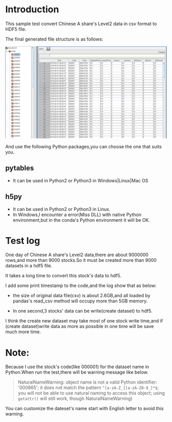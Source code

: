 # Introduction

This sample test convert Chinese A share's Level2 data in csv format to HDF5 file.

The final generated file structure is as follows:

![hdf5-sreenshot](https://github.com/fanwz/use-hdf5/blob/master/Python/hdf5-sreenshot.png)

And use the following Python packages,you can choose the one that suits you.
## pytables

- It can be used in Python2 or Python3 in Windows|Linux|Mac OS

## h5py

- It can be used in Python2 or Python3 in Linux.
- In Windows,I encounter a error(Miss DLL) with native Python environment,but in the conda's Python environment it will be OK.


# Test log
One day of Chinese A share's Level2 data,there are about 9000000 rows,and more than 9000 stocks.So it must be created more than 9000 datasets in a hdf5 file.

It takes a long time to convert this stock's data to hdf5.

I add some print timestamp to the code,and the log show that as below:

- the size of original data file(csv) is about 2.6GB,and all loaded by pandas's read_csv method will occupy more than 5GB memory.

- In one second,3 stocks' data can be write(create dataset) to hdf5.

I think the create new dataset may take most of one stock write time,and if (create dataset)write data as more as possible in one time will be save much more time.

# Note:
Because I use the stock's code(like 000001) for the dataset name in Python.When run the test,there will be warning message like below.
> NaturalNameWarning: object name is not a valid Python identifier: '000865'; it does not match the pattern ``^[a-zA-Z_][a-zA-Z0-9_]*$``; you will not be able to use natural naming to access this object; using ``getattr()`` will still work, though
  NaturalNameWarning)

You can customize the dateset's name start with English letter to avoid this warning.
